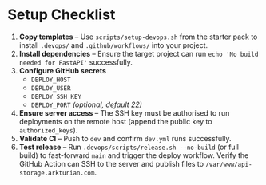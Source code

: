 # Setup Checklist

1. **Copy templates** – Use `scripts/setup-devops.sh` from the starter pack to install `.devops/` and `.github/workflows/` into your project.
2. **Install dependencies** – Ensure the target project can run `echo 'No build needed for FastAPI'` successfully.
3. **Configure GitHub secrets**
   - `DEPLOY_HOST`
   - `DEPLOY_USER`
   - `DEPLOY_SSH_KEY`
   - `DEPLOY_PORT` *(optional, default 22)*
4. **Ensure server access** – The SSH key must be authorised to run deployments on the remote host (append the public key to `authorized_keys`).
5. **Validate CI** – Push to `dev` and confirm `dev.yml` runs successfully.
6. **Test release** – Run `.devops/scripts/release.sh --no-build` (or full build) to fast-forward `main` and trigger the deploy workflow. Verify the GitHub Action can SSH to the server and publish files to `/var/www/api-storage.arkturian.com`.
